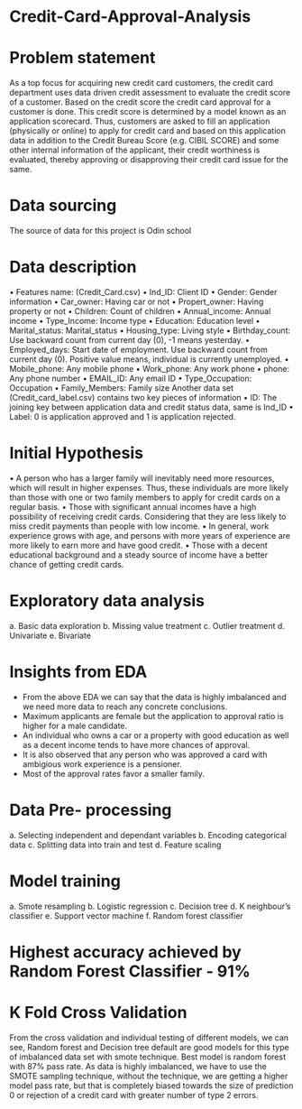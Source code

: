 # Credit-Card-Approval-Analysis
# Problem statement
As a top focus for acquiring new credit card customers, the credit card department uses 
data driven credit assessment to evaluate the credit score of a customer.
Based on the credit score the credit card approval for a customer is done. This credit 
score is determined by a model known as an application scorecard.
Thus, customers are asked to fill an application (physically or online) to apply for credit 
card and based on this application data in addition to the Credit Bureau Score (e.g. 
CIBIL SCORE) and some other internal information of the applicant, their credit 
worthiness is evaluated, thereby approving or disapproving their credit card issue for the 
same.

# Data sourcing
The source of data for this project is Odin school

# Data description
• Features name: (Credit_Card.csv)
• Ind_ID: Client ID
• Gender: Gender information
• Car_owner: Having car or not
• Propert_owner: Having property or not
• Children: Count of children
• Annual_income: Annual income
• Type_Income: Income type
• Education: Education level
• Marital_status: Marital_status
• Housing_type: Living style
• Birthday_count: Use backward count from current day (0), -1 means yesterday.
• Employed_days: Start date of employment. Use backward count from current day (0). 
Positive value means, individual is currently unemployed.
• Mobile_phone: Any mobile phone
• Work_phone: Any work phone
• phone: Any phone number
• EMAIL_ID: Any email ID
• Type_Occupation: Occupation
• Family_Members: Family size
Another data set (Credit_card_label.csv) contains two key pieces of information
• ID: The joining key between application data and credit status data, same is Ind_ID
• Label: 0 is application approved and 1 is application rejected.

# Initial Hypothesis
• A person who has a larger family will inevitably need more resources, which will 
result in higher expenses. Thus, these individuals are more likely than those with 
one or two family members to apply for credit cards on a regular basis.
• Those with significant annual incomes have a high possibility of receiving credit 
cards. Considering that they are less likely to miss credit payments than people 
with low income.
• In general, work experience grows with age, and persons with more years of 
experience are more likely to earn more and have good credit.
• Those with a decent educational background and a steady source of income 
have a better chance of getting credit cards.

# Exploratory data analysis
a. Basic data exploration
b. Missing value treatment
c. Outlier treatment
d. Univariate 
e. Bivariate

# Insights from EDA
* From the above EDA we can say that the data is highly imbalanced and we need more data to reach any concrete conclusions.
* Maximum applicants are female but the application to approval ratio is higher for a male candidate.
* An individual who owns a car or a property with good education as well as a decent income tends to have more chances of approval.
* It is also observed that any person who was approved a card with ambigious work experience is a pensioner.
* Most of the approval rates favor a smaller family.

# Data Pre- processing
a. Selecting independent and dependant variables
b. Encoding categorical data
c. Splitting data into train and test
d. Feature scaling

# Model training
a. Smote resampling
b. Logistic regression
c. Decision tree
d. K neighbour’s classifier
e. Support vector machine
f. Random forest classifier

# Highest accuracy achieved by Random Forest Classifier - 91%

# K Fold Cross Validation
From the cross validation and individual testing of different models, we can see, Random 
forest and Decision tree default are good models for this type of imbalanced data set with 
smote technique. Best model is random forest with 87% pass rate.
As data is highly imbalanced, we have to use the SMOTE sampling technique, without 
the technique, we are getting a higher model pass rate, but that is completely biased 
towards the size of prediction 0 or rejection of a credit card with greater number of type 2 errors.

